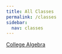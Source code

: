 ```yaml
---
title: All Classes
permalink: /classes
sidebar:
  nav: classes
---
```


[College Algebra](/college-algebra/)